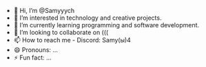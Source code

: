 - 👋 Hi, I’m @Samyyych
- 👀 I’m interested in technology and creative projects.
- 🌱 I’m currently learning programming and software development.
- 💞️ I’m looking to collaborate on (((
- 📫 How to reach me - Discord: Samy(ы)4
- 😄 Pronouns: ...
- ⚡ Fun fact: ...

<!---
Samyyych/Samyyych is a ✨ special ✨ repository because its `README.md` (this file) appears on your GitHub profile.
You can click the Preview link to take a look at your changes.
--->
